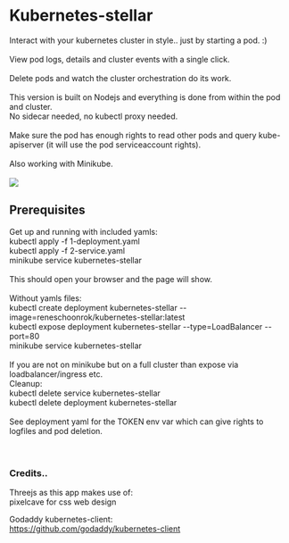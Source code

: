 # Kubernetes-stellar

Interact with your kubernetes cluster in style.. just by starting a pod. :) <br/>
<br/>
View pod logs, details and cluster events with a single click. <br/>
 <br/>
Delete pods and watch the cluster orchestration do its work. <br/>
<br/>
This version is built on Nodejs and everything is done from within the pod and cluster.  <br/>
No sidecar needed, no kubectl proxy needed. <br/>
<br/>
Make sure the pod has enough rights to read other pods and query kube-apiserver (it will use the pod serviceaccount rights). <br/>
<br/>
Also working with Minikube. <br/>
<br/>
![](/stellar2.gif)
<br/>
## Prerequisites <br/>
Get up and running with included yamls: <br/>
kubectl apply -f 1-deployment.yaml <br/> 
kubectl apply -f 2-service.yaml <br/>
minikube service kubernetes-stellar <br/>
<br/>
This should open your browser and the page will show. <br/>
<br/>
Without yamls files: <br/>
kubectl create deployment kubernetes-stellar --image=reneschoonrok/kubernetes-stellar:latest <br/>
kubectl expose deployment kubernetes-stellar --type=LoadBalancer --port=80 <br/>
minikube service kubernetes-stellar <br/>
<br/>
If you are not on minikube but on a full cluster than expose via loadbalancer/ingress etc.
<br/>
Cleanup: <br/>
kubectl delete service kubernetes-stellar <br/>
kubectl delete deployment kubernetes-stellar <br/>
<br/>
See deployment yaml for the TOKEN env var which can give rights to logfiles and pod deletion. <br/>
<br/>
<br/>
### Credits.. <br/>
Threejs as this app makes use of: <br/>
pixelcave for css web design

Godaddy kubernetes-client: <br/>
https://github.com/godaddy/kubernetes-client <br/>

